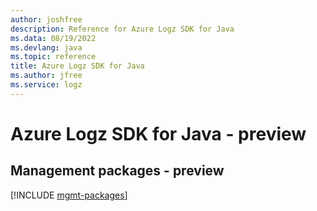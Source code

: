 ```yaml
---
author: joshfree
description: Reference for Azure Logz SDK for Java
ms.data: 08/19/2022
ms.devlang: java
ms.topic: reference
title: Azure Logz SDK for Java
ms.author: jfree
ms.service: logz
---
```

# Azure Logz SDK for Java - preview

## Management packages - preview
[!INCLUDE [mgmt-packages](logz-mgmt-index.md)]